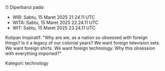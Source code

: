 ⏰ Diperbarui pada:
- WIB: Sabtu, 15 Maret 2025 21.24.11 UTC
- WITA: Sabtu, 15 Maret 2025 22.24.11 UTC
- WIT: Sabtu, 15 Maret 2025 23.24.11 UTC

Kutipan Inspiratif:
"Why are we, as a nation so obsessed with foreign things? Is it a legacy of our colonial years? We want foreign television sets. We want foreign shirts. We want foreign technology. Why this obsession with everything imported?"


Kategori: technology

